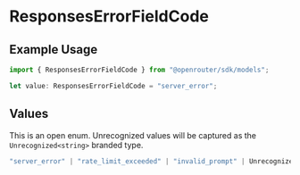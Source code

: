 # ResponsesErrorFieldCode

## Example Usage

```typescript
import { ResponsesErrorFieldCode } from "@openrouter/sdk/models";

let value: ResponsesErrorFieldCode = "server_error";
```

## Values

This is an open enum. Unrecognized values will be captured as the `Unrecognized<string>` branded type.

```typescript
"server_error" | "rate_limit_exceeded" | "invalid_prompt" | Unrecognized<string>
```